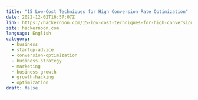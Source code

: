 ```yaml
---
title: "15 Low-Cost Techniques for High Conversion Rate Optimization"
date: 2022-12-02T16:57:07Z
link: https://hackernoon.com/15-low-cost-techniques-for-high-conversion-rate-optimization?source=rss&utm_medium=RSS&utm_source=news.12bit.vn
site: hackernoon.com
language: English
category:
  - business
  - startup-advice
  - conversion-optimization
  - business-strategy
  - marketing
  - business-growth
  - growth-hacking
  - optimization
draft: false
---
```

